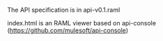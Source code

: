 The API specification is in api-v0.1.raml

index.html is an RAML viewer based on api-console (https://github.com/mulesoft/api-console)
